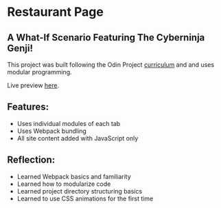 # Restaurant Page

## A What-If Scenario Featuring The Cyberninja Genji!

This project was built following the Odin Project [curriculum](https://www.theodinproject.com/lessons/node-path-javascript-restaurant-page)
and and uses modular programming.

Live preview [here](https://jongithub59.github.io/to-do-list/).

## Features:

* Uses individual modules of each tab
* Uses Webpack bundling
* All site content added with JavaScript only

## Reflection:

* Learned Webpack basics and familiarity
* Learned how to modularize code
* Learned project directory structuring basics
* Learned to use CSS animations for the first time
